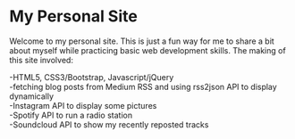 # My Personal Site

Welcome to my personal site. This is just a fun way for me to share a bit about myself while practicing basic web development skills. The making of this site involved:  

-HTML5, CSS3/Bootstrap, Javascript/jQuery<br /> 
-fetching blog posts from Medium RSS and using rss2json API to display dynamically<br />
-Instagram API to display some pictures<br />
-Spotify API to run a radio station<br /> 
-Soundcloud API to show my recently reposted tracks<br />
